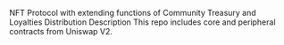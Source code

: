 NFT Protocol with extending functions of Community Treasury and Loyalties Distribution 
Description
This repo includes core and peripheral contracts from Uniswap V2.